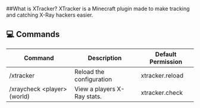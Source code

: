 ##What is XTracker?
XTracker is a Minecraft plugin made to make tracking and catching X-Ray hackers easier.

## 💻 Commands
| Command | Description | Default Permission |
| --------------- | ---------------- | ---------------- |
| \/xtracker | Reload the configuration | xtracker.reload
| \/xraycheck \<player> (world) | View a players X-Ray stats. | xtracker.check